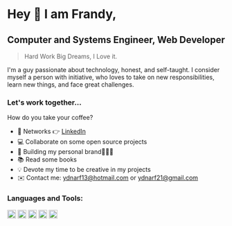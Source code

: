 <h1>Hey 👋 I am Frandy, </h1>
<h2>Computer and Systems Engineer, Web Developer</h2>

> Hard Work Big Dreams, I Love it.

I'm a guy passionate about technology, honest, and self-taught. I consider myself a person with initiative, who loves to take on new responsibilities, learn new things, and face great challenges.

<h3 align="left">Let's work together...</h3>
<p align="left">How do you take your coffee?</p>

- 🤹 Networks 👉 <a href="https://www.linkedin.com/in/frandy-rivera-nu%C3%B1ez-60b261160/" target="_blank" onclick="window.open('{{url}}','popup','width=600,height=600'); return false;"> LinkedIn </a>
- 💻 Collaborate on some open source projects
- 📱  Building my personal brand🧑🏼‍💻
- 📚  Read some books
- 💡  Devote my time to be creative in my projects
- ✉️ Contact me: ydnarf13@hotmail.com or ydnarf21@gmail.com
  
<h3 align="left">Languages and Tools:</h3>
<p align="left">
    <code><img  src="https://raw.githubusercontent.com/danielcranney/readme-generator/main/public/icons/skills/html5-colored.svg" height="20" alt="html5"></code>
   <code><img height="20" alt="css3" src="https://raw.githubusercontent.com/danielcranney/readme-generator/main/public/icons/skills/css3-colored.svg"></code>
   <code><img height="20" alt="javascript" src="https://raw.githubusercontent.com/danielcranney/readme-generator/main/public/icons/skills/javascript-colored.svg"></code>
   <code><img height="20" alt="git" src="https://raw.githubusercontent.com/danielcranney/readme-generator/main/public/icons/skills/git-colored.svg"></code>
  <code><img src="https://raw.githubusercontent.com/danielcranney/readme-generator/main/public/icons/skills/bootstrap-colored.svg" height="20" alt="Bootstrap"></code>
</p>

